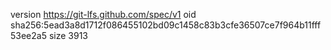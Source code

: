 version https://git-lfs.github.com/spec/v1
oid sha256:5ead3a8d1712f086455102bd09c1458c83b3cfe36507ce7f964b11fff53ee2a5
size 3913
